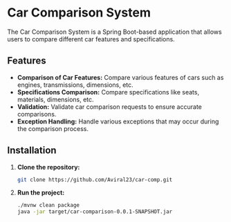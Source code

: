 # Car Comparison System

The Car Comparison System is a Spring Boot-based application that allows users to compare different car features and specifications.

## Features

- **Comparison of Car Features:** Compare various features of cars such as engines, transmissions, dimensions, etc.
- **Specifications Comparison:** Compare specifications like seats, materials, dimensions, etc.
- **Validation:** Validate car comparison requests to ensure accurate comparisons.
- **Exception Handling:** Handle various exceptions that may occur during the comparison process.

## Installation

1. **Clone the repository:**
   ```bash
   git clone https://github.com/Aviral23/car-comp.git 
2. **Run the project:**
    ```bash
    ./mvnw clean package
    java -jar target/car-comparison-0.0.1-SNAPSHOT.jar
